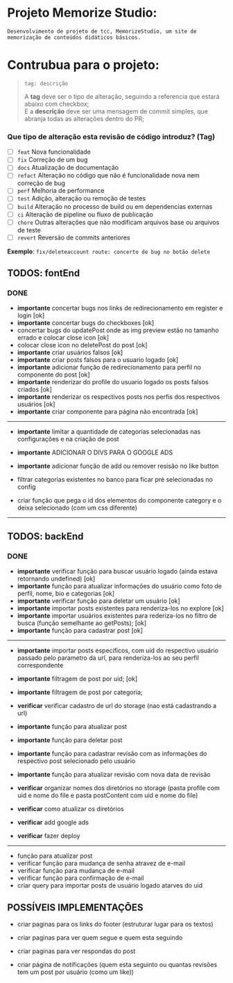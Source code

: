 # Projeto Memorize Studio:

    Desenvolvimento de projeto de tcc, MemorizeStudio, um site de memorização de conteúdos didáticos básicos.

# Contrubua para o projeto:

> ```
> tag: descrição
> ```
>
> A **tag** deve ser o tipo de alteração, seguindo a referencia que estará abaixo com checkbox;\
> E a **descrição** deve ser uma mensagem de commit simples, que abranja todas as alterações dentro do PR;

### Que tipo de alteração esta revisão de código introduz? (Tag)

- [ ] `feat` Nova funcionalidade
- [ ] `fix` Correção de um bug
- [ ] `docs` Atualização de documentação
- [ ] `refact` Alteração no código que não é funcionalidade nova nem correção de bug
- [ ] `perf` Melhoria de performance
- [ ] `test` Adição, alteração ou remoção de testes
- [ ] `build` Alteração no processo de build ou em dependencias externas
- [ ] `ci` Alteração de pipeline ou fluxo de publicação
- [ ] `chore` Outras alterações que não modificam arquivos base ou arquivos de teste
- [ ] `revert` Reversão de commits anteriores

**Exemplo**: `fix/deleteaccount route: concerto de bug no botão delete`

## TODOS: fontEnd

### DONE

- **importante** concertar bugs nos links de redirecionamento em register e login [ok]
- **importante** concertar bugs do checkboxes [ok]
- concertar bugs do updatePost onde as img preview estão no tamanho errado e colocar close icon [ok]
- colocar close icon no deletePost do post [ok]
- **importante** criar usuários falsos [ok]
- **importante** criar posts falsos para o usuario logado [ok]
- **importante** adicionar função de redirecionamento para perfil no componente do post [ok]
- **importante** renderizar do profile do usuario logado os posts falsos criados [ok]
- **importante** renderizar os respectivos posts nos perfis dos respectivos usuários [ok]
- **importante** criar componente para página não encontrada [ok]

---

- **importante** limitar a quantidade de categorias selecionadas nas configurações e na criação de post
- **importante** ADICIONAR O DIVS PARA O GOOGLE ADS
- **importante** adicionar função de add ou remover resisão no like button

- filtrar categorias existentes no banco para ficar pré selecionadas no config
- criar função que pega o id dos elementos do componente category e o deixa selecionado (com um css diferente)

---

## TODOS: backEnd

### DONE

- **importante** verificar função para buscar usuário logado (ainda estava retornando undefined) [ok]
- **importante** função para atualizar informações do usuário como foto de perfil, nome, bio e categorias [ok]
- **importante** verificar função para deletar um usuário [ok]
- **importante** importar posts existentes para renderiza-los no explore [ok]
- **importante** importar usuários existentes para rederiza-los no filtro de busca (função semelhante ao getPosts); [ok]
- **importante** função para cadastrar post [ok]

---

- **importante** importar posts especificos, com uid do respectivo usuário passado pelo parametro da url, para renderiza-los ao seu perfil correspondente
- **importante** filtragem de post por uid; [ok]
- **importante** filtragem de post por categoria;

- **verificar** verificar cadastro de url do storage (nao está cadastrando a url)
- **importante** função para atualizar post
- **importante** função para deletar post

- **importante** função para cadastrar revisão com as informações do respectivo post selecionado pelo usuário
- **importante** função para atualizar revisão com nova data de revisão

- **verificar** organizar nomes dos diretórios no storage (pasta profile com uid e nome do file e pasta postContent com uid e nome do file)
- **verificar** como atualizar os diretórios
- **verificar** add google ads
- **verificar** fazer deploy

---

- função para atualizar post
- verificar função para mudança de senha atravez de e-mail
- verificar função para mudança de e-mail
- verificar função para confirmação de e-mail
- criar query para importar posts de usuário logado atarves do uid

## POSSÍVEIS IMPLEMENTAÇÕES

- criar paginas para os links do footer (estruturar lugar para os textos)

- criar paginas para ver quem segue e quem esta seguindo

- criar paginas para ver respondas do post

- criar página de notificações (quem esta seguinto ou quantas revisões tem um post por usuário (como um like))
